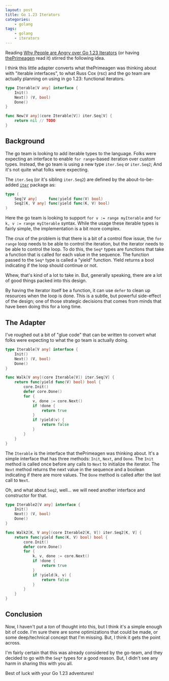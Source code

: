 ```yaml
---
layout: post
title: Go 1.23 Iterators
categories:
    - golang
tags:
    - golang
    - iterators
---
```


Reading [Why People are Angry over Go 1.23 Iterators](https://www.gingerbill.org/article/2024/06/17/go-iterator-design/) (or having [thePrimeagen](https://www.youtube.com/watch?v=CCxjt-dOL0U&ab_channel=ThePrimeTime) read it) stirred the following idea.

I think this little adapter converts what thePrimeagen was thinking about with "iterable interfaces", to what Russ Cox (rsc) and the go team are actually planning on using in go 1.23: functional iterators.

```go
type Iterable[V any] interface {
    Init()
    Next() (V, bool)
    Done()
}

func New[V any](core Iterable[V]) iter.Seq[V] {
    return nil // TODO
}
```

<!--more-->

## Background

The go team is looking to add iterable types to the language.
Folks were expecting an interface to enable `for range`-based iteration over custom types.
Instead, the go team is using a new type `iter.Seq` or `iter.Seq2`; And it's not quite what folks were expecting.

The `iter.Seq` (or it's sibling `iter.Seq2`) are defined by the about-to-be-added [`iter`](https://pkg.go.dev/iter@master) package as:

```go
type (
	Seq[V any]     func(yield func(V) bool)
	Seq2[K, V any] func(yield func(K, V) bool)
)
```

Here the go team is looking to support `for v := range myIterable` and `for k, v := range myIterable` syntax.
While the usage these iterable types is fairly simple, the implementation is a bit more complex.

The crux of the problem is that there is a bit of a control flow issue, the `for range` loop needs to be able to control the iteration, but the iterator needs to be able to control the loop.
To do this, the `Seq*` types are functions that take a function that is called for each value in the sequence.
The function passed to the `Seq*` type is called a "yield" function.
Yield returns a bool indicating if the loop should continue or not.

Whew, that's kind of a lot to take in.
But, generally speaking, there are a lot of good things packed into this design.

By having the iterator itself be a function, it can use `defer` to clean up resources when the loop is done.
This is a subtle, but powerful side-effect of the design; one of those strategic decisions that comes from minds that have been doing this for a long time.

## The Adapter

I've roughed out a bit of "glue code" that can be written to convert what folks were expecting to what the go team is actually doing.

```go
type Iterable[V any] interface {
    Init()
    Next() (V, bool)
    Done()
}

func Walk[V any](core Iterable[V]) iter.Seq[V] {
	return func(yield func(V) bool) bool {
		core.Init()
		defer core.Done()
		for {
			v, done := core.Next()
			if !done {
				return true
			}
			if !yield(v) {
				return false
			}
		}
	}
}
```

The `Iterable` is the interface that thePrimeagen was thinking about.
It's a simple interface that has three methods: `Init`, `Next`, and `Done`.
The `Init` method is called once before any calls to `Next` to initialize the iterator.
The `Next` method returns the next value in the sequence and a boolean indicating if there are more values.
The `Done` method is called after the last call to `Next`.

Oh, and what about `Seq2`, well... we will need another interface and constructor for that.

```go
type Iterable2[V any] interface {
    Init()
    Next() (V, bool)
    Done()
}

func Walk2[K, V any](core Iterable2[K, V]) iter.Seq2[K, V] {
	return func(yield func(K, V) bool) bool {
		core.Init()
		defer core.Done()
		for {
			k, v, done := core.Next()
			if !done {
				return true
			}
			if !yield(k, v) {
				return false
			}
		}
	}
}
```

## Conclusion

Now, I haven't put a *ton* of thought into this, but I think it's a simple enough bit of code.
I'm sure there are some optimizations that could be made, or some deep/technical concept that I'm missing.
But, I think it gets the point across.

I'm fairly certain that this was already considered by the go-team, and they decided to go with the `Seq*` types for a good reason.
But, I didn't see any harm in sharing this with you all.

Best of luck with your Go 1.23 adventures!

<style>
pre {
    tab-size: 4;
    text-align: left;
}
</style>
